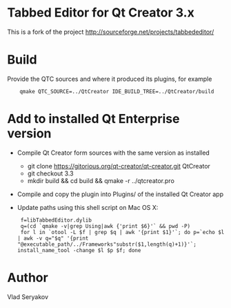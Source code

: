 # Tabbed Editor for Qt Creator 3.x

This is a fork of the project http://sourceforge.net/projects/tabbededitor/

# Build

Provide the QTC sources and where it produced its plugins, for example

        qmake QTC_SOURCE=../QtCreator IDE_BUILD_TREE=../QtCreator/build

# Add to installed Qt Enterprise version

 - Compile Qt Creator form sources with the same version as installed 
   - git clone https://gitorious.org/qt-creator/qt-creator.git QtCreator
   - git checkout 3.3
   - mkdir build && cd build && qmake -r ../qtcreator.pro
 - Compile and copy the plugin into Plugins/ of the installed Qt Creator app
 - Update paths using this shell script on Mac OS X:

	    f=libTabbedEditor.dylib	
	    q=(cd `qmake -v|grep Using|awk {'print $6}'` && pwd -P)
	    for l in `otool -L $f | grep $q | awk '{print $1}'`; do p=`echo $l | awk -v q="$q" '{print "@executable_path/../Frameworks"substr($1,length(q)+1)}'`; install_name_tool -change $l $p $f; done


# Author
Vlad Seryakov
